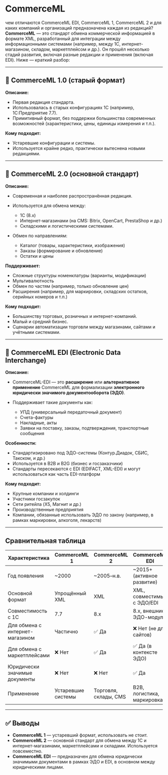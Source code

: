 # CommerceML
чем отличаются CommerceML EDI, CommerceML 1, CommerceML 2 и для каких компаний и организаций предназначена каждая из редакций?
**CommerceML** — это стандарт обмена коммерческой информацией в формате XML, разработанный для интеграции между информационными системами (например, между 1С, интернет-магазином, складом, маркетплейсом и др.). Он прошёл несколько стадий развития, включая разные редакции и применения (включая EDI). Ниже — краткий разбор:

---

## 🔹 **CommerceML 1.0 (старый формат)**

**Описание:**

* Первая редакция стандарта.
* Использовалась в старых конфигурациях 1С (например, 1С:Предприятие 7.7).
* Примитивный формат, без поддержки большинства современных возможностей (характеристики, цены, единицы измерения и т.п.).

**Кому подходит:**

* Устаревшие конфигурации и системы.
* Используется крайне редко, практически вытеснена новыми редакциями.

---

## 🔹 **CommerceML 2.0 (основной стандарт)**

**Описание:**

* Современная и наиболее распространённая редакция.
* Используется для обмена между:

  * 1С (8.x)
  * Интернет-магазинами (на CMS: Bitrix, OpenCart, PrestaShop и др.)
  * Складскими и логистическими системами.
* Обмен по направлениям:

  * Каталог (товары, характеристики, изображения)
  * Заказы (формирование и обновление)
  * Остатки и цены

**Поддерживает:**

* Сложные структуры номенклатуры (варианты, модификации)
* Мультивалютность
* Обмен по частям (например, только обновление цен)
* Расширения (например, для маркировки, складских остатков, серийных номеров и т.п.)

**Кому подходит:**

* Большинству торговых, розничных и интернет-компаний.
* Малый и средний бизнес.
* Сценарии автоматизации торговли между магазинами, сайтами и учётными системами.

---

## 🔹 **CommerceML EDI (Electronic Data Interchange)**

**Описание:**

* CommerceML-EDI — это **расширение** или **альтернативное применение** CommerceML для формализации **электронного юридически значимого документооборота (ЭДО)**.
* Поддерживает такие документы как:

  * УПД (универсальный передаточный документ)
  * Счета-фактуры
  * Накладные, акты
  * Заявки на поставку, заказы, подтверждения, транспортные сообщения

**Особенности:**

* Стандартизировано под ЭДО-системы (Контур.Диадок, СБИС, Такском, и др.)
* Используется в B2B и B2G (бизнес и госзаказчики)
* Стандарты пересекаются с EDI (EDIFACT, XML-EDI) и могут использоваться как часть EDI-платформ

**Кому подходит:**

* Крупные компании и холдинги
* Участники госзакупок
* Сети ритейла (X5, Магнит и др.)
* Производственные предприятия
* Компании, обязанные использовать ЭДО по закону (например, в рамках маркировки, алкоголя, лекарств)

---

## Сравнительная таблица

| Характеристика                  | CommerceML 1       | CommerceML 2          | CommerceML EDI              |
| ------------------------------- | ------------------ | --------------------- | --------------------------- |
| Год появления                   | \~2000             | \~2005–н.в.           | \~2015+ (активное развитие) |
| Основной формат                 | Упрощённый XML     | XML                   | XML, совместимый с ЭДО/EDI  |
| Совместимость с 1С              | 7.7                | 8.x                   | 8.x, внешние ЭДО-модули     |
| Для обмена с интернет-магазином | Частично           | ✅ Да                  | ❌ Нет (не для сайтов)       |
| Для обмена с маркетплейсами     | ❌ Нет              | ✅ Да                  | ✅ Да (в контексте ЭДО)      |
| Юридически значимые документы   | ❌ Нет              | ❌ Нет                 | ✅ Да                        |
| Применение                      | Устаревшие системы | Торговля, склады, CMS | B2B, логистика, маркировка  |

---

## ✅ Выводы

* **CommerceML 1** — устаревший формат, использовать не стоит.
* **CommerceML 2** — основной стандарт для обмена между 1С и интернет-магазинами, маркетплейсами и складами. Используется повсеместно.
* **CommerceML EDI** — предназначен для обмена юридически значимыми документами в рамках ЭДО и EDI, в основном между юридическими лицами.
